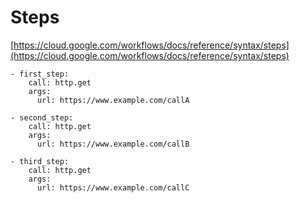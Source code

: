 # Steps

[https://cloud.google.com/workflows/docs/reference/syntax/steps](https://cloud.google.com/workflows/docs/reference/syntax/steps)

```
- first_step:
    call: http.get
    args:
      url: https://www.example.com/callA

- second_step:
    call: http.get
    args:
      url: https://www.example.com/callB

- third_step:
    call: http.get
    args:
      url: https://www.example.com/callC
```
